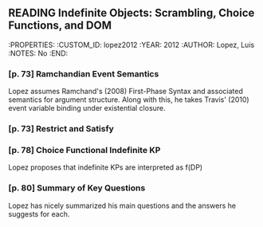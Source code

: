 ## READING Indefinite Objects: Scrambling, Choice Functions, and DOM
:PROPERTIES:
:CUSTOM_ID: lopez2012
:YEAR:      2012
:AUTHOR:    Lopez, Luis
:NOTES:     No
:END:

### [p. 73] Ramchandian Event Semantics

Lopez assumes Ramchand's (2008) First-Phase Syntax and associated semantics for
argument structure. Along with this, he takes Travis' (2010) event variable
binding under existential closure.

### [p. 73] Restrict and Satisfy

### [p. 78] Choice Functional Indefinite KP

Lopez proposes that indefinite KPs are interpreted as f(DP)

### [p. 80] Summary of Key Questions
Lopez has nicely summarized his main questions and the answers he suggests for each.